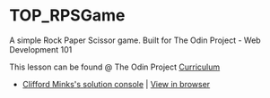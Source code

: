 # TOP_RPSGame

A simple Rock Paper Scissor game. Built for The Odin Project - Web Development 101

This lesson can be found @ The Odin Project [Curriculum](https://www.theodinproject.com/courses/web-development-101/lessons/rock-paper-scissors?ref=lnav)

* [Clifford Minks's solution console](https://github.com/xxerror500xx/TOP_RPSGame.git) | [View in browser](https://xxerror500xx.github.io/TOP_RPSGame/)
